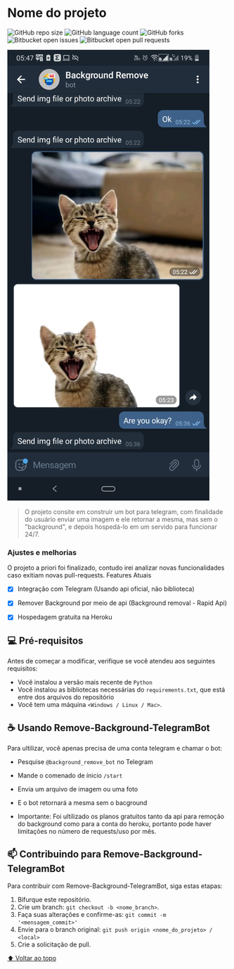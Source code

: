 # Nome do projeto

<!---Esses são exemplos. Veja https://shields.io para outras pessoas ou para personalizar este conjunto de escudos. Você pode querer incluir dependências, status do projeto e informações de licença aqui--->

![GitHub repo size](https://img.shields.io/github/repo-size/Paulo-2048/rm-bg-telegramBot?style=for-the-badge)
![GitHub language count](https://img.shields.io/github/languages/count/Paulo-2048/rm-bg-telegramBot?style=for-the-badge)
![GitHub forks](https://img.shields.io/github/forks/Paulo-2048/rm-bg-telegramBot?style=for-the-badge)
![Bitbucket open issues](https://img.shields.io/bitbucket/issues/Paulo-2048/rm-bg-telegramBot?style=for-the-badge)
![Bitbucket open pull requests](https://img.shields.io/bitbucket/pr-raw/Paulo-2048/rm-bg-telegramBot?style=for-the-badge)

<img src="Readme photo.jpeg" alt="Imagem no Telegram">

> O projeto consite em construir um bot para telegram, com finalidade do usuário enviar uma imagem e ele retornar a mesma, mas sem o "background", e depois hospedá-lo em um servido para funcionar 24/7.


### Ajustes e melhorias

O projeto a priori foi finalizado, contudo irei analizar novas funcionalidades caso exitiam novas pull-requests. Features Atuais

- [x] Integração com Telegram (Usando api oficial, não biblioteca)
- [x] Remover Background por meio de api (Background removal - Rapid Api)
- [x] Hospedagem gratuita na Heroku


## 💻 Pré-requisitos

Antes de começar a modificar, verifique se você atendeu aos seguintes requisitos:
* Você instalou a versão mais recente de `Python`
* Você instalou as bibliotecas necessárias do `requirements.txt`, que está entre dos arquivos do repositório
* Você tem uma máquina `<Windows / Linux / Mac>`. 


## ☕ Usando Remove-Background-TelegramBot

Para ultilizar, você apenas precisa de uma conta telegram e chamar o bot:
* Pesquise `@background_remove_bot` no Telegram
* Mande o comenado de ínicio `/start`
* Envia um arquivo de imagem ou uma foto
* E o bot retornará a mesma sem o bacground

* Importante: Foi ultilizado os planos gratuitos tanto da api para remoção do background como para a conta do heroku, portanto pode haver limitações no número de requests/uso por mês.


## 📫 Contribuindo para Remove-Background-TelegramBot
Para contribuir com Remove-Background-TelegramBot, siga estas etapas:

1. Bifurque este repositório.
2. Crie um branch: `git checkout -b <nome_branch>`.
3. Faça suas alterações e confirme-as: `git commit -m '<mensagem_commit>'`
4. Envie para o branch original: `git push origin <nome_do_projeto> / <local>`
5. Crie a solicitação de pull.


[⬆ Voltar ao topo](#nome-do-projeto)<br>